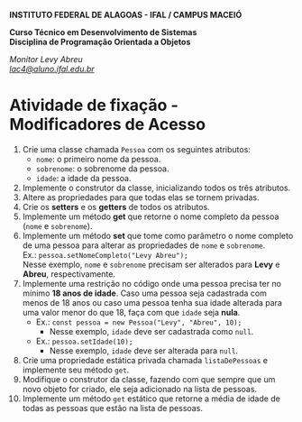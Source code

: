 **INSTITUTO FEDERAL DE ALAGOAS - IFAL / CAMPUS MACEIÓ**

**Curso Técnico em Desenvolvimento de Sistemas**  
**Disciplina de Programação Orientada a Objetos**

*Monitor Levy Abreu*  
*lac4@aluno.ifal.edu.br*

# Atividade de fixação - Modificadores de Acesso

1. Crie uma classe chamada `Pessoa` com os seguintes atributos:
    - `nome`: o primeiro nome da pessoa.
    - `sobrenome`: o sobrenome da pessoa.
    - `idade`: a idade da pessoa.
2. Implemente o construtor da classe, inicializando todos os três atributos.
3. Altere as propriedades para que todas elas se tornem privadas.
4. Crie os **setters** e os **getters** de todos os atributos.
5. Implemente um método **get** que retorne o nome completo da pessoa (`nome` e `sobrenome`). 
6. Implemente um método **set** que tome como parâmetro o nome completo de uma pessoa para alterar as propriedades de `nome` e `sobrenome`.  
    Ex.: `pessoa.setNomeCompleto("Levy Abreu");`  
    Nesse exemplo, `nome` e `sobrenome` precisam ser alterados para **Levy** e **Abreu**, respectivamente.
7. Implemente uma restrição no código onde uma pessoa precisa ter no mínimo **18 anos de idade**. Caso uma pessoa seja cadastrada com menos de 18 anos ou caso uma pessoa tenha sua idade alterada para uma valor menor do que 18, faça com que `idade` seja **nula**.
    - Ex.: `const pessoa = new Pessoa("Levy", "Abreu", 10);`  
      - Nesse exemplo, `idade` deve ser cadastrada como `null`.
    - Ex.: `pessoa.setIdade(10);`  
      - Nesse exemplo, `idade` deve ser alterada para `null`.
8.  Crie uma propriedade estática privada chamada `listaDePessoas` e implemente seu método `get`.
9.  Modifique o construtor da classe, fazendo com que sempre que um novo objeto for criado, ele seja adicionado na lista de pessoas.
10. Implemente um método `get` estático que retorne a média de idade de todas as pessoas que estão na lista de pessoas.

